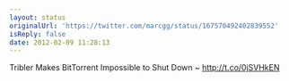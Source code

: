```yaml
---
layout: status
originalUrl: 'https://twitter.com/marcgg/status/167570492402839552'
isReply: false
date: 2012-02-09 11:28:13
---
```


Tribler Makes BitTorrent Impossible to Shut Down ~ http://t.co/0jSVHkEN
